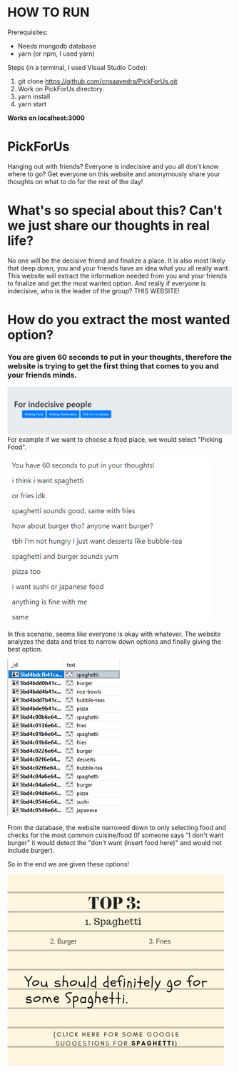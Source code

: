 # HOW TO RUN
Prerequisites:
- Needs mongodb database
- yarn (or npm, I used yarn)

Steps (in a terminal, I used Visual Studio Code):
1. git clone https://github.com/cnsaavedra/PickForUs.git
3. Work on PickForUs directory.
4. yarn install
5. yarn start

**Works on localhost:3000**


# PickForUs
Hanging out with friends? Everyone is indecisive and you all don't know where to go? 
Get everyone on this website and anonymously share your thoughts on what to do for the rest of the day!

# What's so special about this? Can't we just share our thoughts in real life?
No one will be the decisive friend and finalize a place. It is also most likely that deep down, you and your friends have an idea what you all really want.
This website will extract the information needed from you and your friends to finalize and get the most wanted option.
And really if everyone is indecisive, who is the leader of the group? THIS WEBSITE!

# How do you extract the most wanted option?
### You are given 60 seconds to put in your thoughts, therefore the website is trying to get the first thing that comes to you and your friends minds.

![Image](./meta/foodexamples/mainmenu.png)
For example if we want to choose a food place, we would select "Picking Food".


![Image](./meta/foodexamples/chatscreenfood.png)

In this scenario, seems like everyone is okay with whatever. The website analyzes the data and tries to narrow down options and finally giving the best option.


![Image](./meta/foodexamples/databasefood.png)

From the database, the website narrowed down to only selecting food and checks for the most common cuisine/food (If someone says "I don't want burger" it would detect the "don't want (insert food here)" and would not include burger).


So in the end we are given these options!

![Image](./meta/foodexamples/suggestionfood.png)

